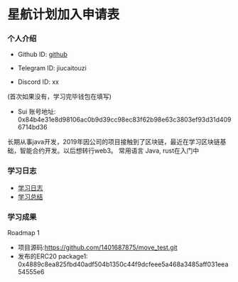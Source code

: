 # 星航计划加入申请表

### 个人介绍

* Github ID: [github](https://github.com/1401687875)

* Telegram ID: jiucaitouzi

* Discord ID: xx

(首次如果没有，学习完毕钱包在填写)
* Sui 账号地址: 0x84b4e31e8d98106ac0b9d39cc98ec83f62b98e63c3803ef93d31d4096714bd36

长期从事java开发，2019年因公司的项目接触到了区块链，最近在学习区块链基础，智能合约开发。以后想转行web3。
常用语言 Java, rust在入门中

### 学习日志

- [学习日志](journal.md)
- [学习总结](summary.md)

### 学习成果

Roadmap  1  
- 项目源码:https://github.com/1401687875/move_test.git
- 发布的ERC20
package1: 0x4889c8ea825fbd40adf504b1350c44f9dcfeee5a468a3485aff031eea54555e6


